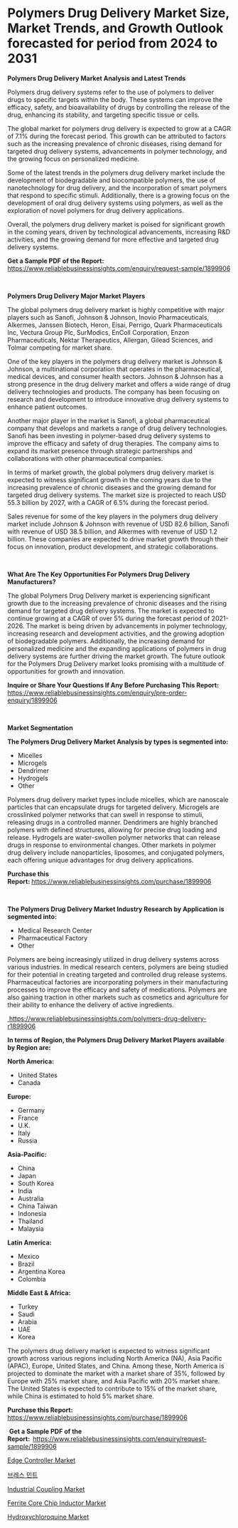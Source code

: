 <p><h1>Polymers Drug Delivery Market Size, Market Trends, and Growth Outlook forecasted for period from 2024 to 2031</h1></p><p><strong>Polymers Drug Delivery Market Analysis and Latest Trends</strong></p>
<p><p>Polymers drug delivery systems refer to the use of polymers to deliver drugs to specific targets within the body. These systems can improve the efficacy, safety, and bioavailability of drugs by controlling the release of the drug, enhancing its stability, and targeting specific tissue or cells.</p><p>The global market for polymers drug delivery is expected to grow at a CAGR of 7.1% during the forecast period. This growth can be attributed to factors such as the increasing prevalence of chronic diseases, rising demand for targeted drug delivery systems, advancements in polymer technology, and the growing focus on personalized medicine.</p><p>Some of the latest trends in the polymers drug delivery market include the development of biodegradable and biocompatible polymers, the use of nanotechnology for drug delivery, and the incorporation of smart polymers that respond to specific stimuli. Additionally, there is a growing focus on the development of oral drug delivery systems using polymers, as well as the exploration of novel polymers for drug delivery applications.</p><p>Overall, the polymers drug delivery market is poised for significant growth in the coming years, driven by technological advancements, increasing R&D activities, and the growing demand for more effective and targeted drug delivery systems.</p></p>
<p><strong>Get a Sample PDF of the Report:&nbsp;</strong> <a href="https://www.reliablebusinessinsights.com/enquiry/request-sample/1899906">https://www.reliablebusinessinsights.com/enquiry/request-sample/1899906</a></p>
<p>&nbsp;</p>
<p><strong>Polymers Drug Delivery Major Market Players</strong></p>
<p><p>The global polymers drug delivery market is highly competitive with major players such as Sanofi, Johnson & Johnson, Inovio Pharmaceuticals, Alkermes, Janssen Biotech, Heron, Eisai, Perrigo, Quark Pharmaceuticals Inc, Vectura Group Plc, SurModics, EnColl Corporation, Enzon Pharmaceuticals, Nektar Therapeutics, Allergan, Gilead Sciences, and Tolmar competing for market share. </p><p>One of the key players in the polymers drug delivery market is Johnson & Johnson, a multinational corporation that operates in the pharmaceutical, medical devices, and consumer health sectors. Johnson & Johnson has a strong presence in the drug delivery market and offers a wide range of drug delivery technologies and products. The company has been focusing on research and development to introduce innovative drug delivery systems to enhance patient outcomes.</p><p>Another major player in the market is Sanofi, a global pharmaceutical company that develops and markets a range of drug delivery technologies. Sanofi has been investing in polymer-based drug delivery systems to improve the efficacy and safety of drug therapies. The company aims to expand its market presence through strategic partnerships and collaborations with other pharmaceutical companies.</p><p>In terms of market growth, the global polymers drug delivery market is expected to witness significant growth in the coming years due to the increasing prevalence of chronic diseases and the growing demand for targeted drug delivery systems. The market size is projected to reach USD 55.3 billion by 2027, with a CAGR of 6.5% during the forecast period.</p><p>Sales revenue for some of the key players in the polymers drug delivery market include Johnson & Johnson with revenue of USD 82.6 billion, Sanofi with revenue of USD 38.5 billion, and Alkermes with revenue of USD 1.2 billion. These companies are expected to drive market growth through their focus on innovation, product development, and strategic collaborations.</p></p>
<p>&nbsp;</p>
<p><strong>What Are The Key Opportunities For Polymers Drug Delivery Manufacturers?</strong></p>
<p><p>The global Polymers Drug Delivery market is experiencing significant growth due to the increasing prevalence of chronic diseases and the rising demand for targeted drug delivery systems. The market is expected to continue growing at a CAGR of over 5% during the forecast period of 2021-2026. The market is being driven by advancements in polymer technology, increasing research and development activities, and the growing adoption of biodegradable polymers. Additionally, the increasing demand for personalized medicine and the expanding applications of polymers in drug delivery systems are further driving the market growth. The future outlook for the Polymers Drug Delivery market looks promising with a multitude of opportunities for growth and innovation.</p></p>
<p><strong>Inquire or Share Your Questions If Any Before Purchasing This Report:</strong> <a href="https://www.reliablebusinessinsights.com/enquiry/pre-order-enquiry/1899906">https://www.reliablebusinessinsights.com/enquiry/pre-order-enquiry/1899906</a></p>
<p>&nbsp;</p>
<p><strong>Market Segmentation</strong></p>
<p><strong>The Polymers Drug Delivery Market Analysis by types is segmented into:</strong></p>
<p><ul><li>Micelles</li><li>Microgels</li><li>Dendrimer</li><li>Hydrogels</li><li>Other</li></ul></p>
<p><p>Polymers drug delivery market types include micelles, which are nanoscale particles that can encapsulate drugs for targeted delivery. Microgels are crosslinked polymer networks that can swell in response to stimuli, releasing drugs in a controlled manner. Dendrimers are highly branched polymers with defined structures, allowing for precise drug loading and release. Hydrogels are water-swollen polymer networks that can release drugs in response to environmental changes. Other markets in polymer drug delivery include nanoparticles, liposomes, and conjugated polymers, each offering unique advantages for drug delivery applications.</p></p>
<p><strong>Purchase this Report:&nbsp;</strong><a href="https://www.reliablebusinessinsights.com/purchase/1899906">https://www.reliablebusinessinsights.com/purchase/1899906</a></p>
<p>&nbsp;</p>
<p><strong>The Polymers Drug Delivery Market Industry Research by Application is segmented into:</strong></p>
<p><ul><li>Medical Research Center</li><li>Pharmaceutical Factory</li><li>Other</li></ul></p>
<p><p>Polymers are being increasingly utilized in drug delivery systems across various industries. In medical research centers, polymers are being studied for their potential in creating targeted and controlled drug release systems. Pharmaceutical factories are incorporating polymers in their manufacturing processes to improve the efficacy and safety of medications. Polymers are also gaining traction in other markets such as cosmetics and agriculture for their ability to enhance the delivery of active ingredients.</p></p>
<p><a href="https://www.reliablebusinessinsights.com/polymers-drug-delivery-r1899906">&nbsp;https://www.reliablebusinessinsights.com/polymers-drug-delivery-r1899906</a></p>
<p><strong>In terms of Region, the Polymers Drug Delivery Market Players available by Region are:</strong></p>
<p>
    <p> <strong> North America: </strong>
        <ul>
            <li>United States</li>
            <li>Canada</li>
        </ul>
        </p> 
    <p> <strong> Europe: </strong>
        <ul>
            <li>Germany</li>
            <li>France</li>
            <li>U.K.</li>
            <li>Italy</li>
            <li>Russia</li>
        </ul>
        </p> 
    <p> <strong> Asia-Pacific: </strong>
        <ul>
            <li>China</li>
            <li>Japan</li>
            <li>South Korea</li>
            <li>India</li>
            <li>Australia</li>
            <li>China Taiwan</li>
            <li>Indonesia</li>
            <li>Thailand</li>
            <li>Malaysia</li>
        </ul>
        </p> 
    <p> <strong> Latin America: </strong>
        <ul>
            <li>Mexico</li>
            <li>Brazil</li>
            <li>Argentina Korea</li>
            <li>Colombia</li>
        </ul>
        </p> 
    <p> <strong> Middle East & Africa: </strong>
        <ul>
            <li>Turkey</li>
            <li>Saudi</li>
            <li>Arabia</li>
            <li>UAE</li>
            <li>Korea</li>
        </ul>
    </p>
    </p>
<p><p>The polymers drug delivery market is expected to witness significant growth across various regions including North America (NA), Asia Pacific (APAC), Europe, United States, and China. Among these, North America is projected to dominate the market with a market share of 35%, followed by Europe with 25% market share, and Asia Pacific with 20% market share. The United States is expected to contribute to 15% of the market share, while China is estimated to hold 5% market share.</p></p>
<p><strong>Purchase this Report: </strong><a href="https://www.reliablebusinessinsights.com/purchase/1899906">https://www.reliablebusinessinsights.com/purchase/1899906</a></p>
<p>&nbsp;<strong>Get a Sample PDF of the Report:&nbsp;&nbsp;</strong><a href="https://www.reliablebusinessinsights.com/enquiry/request-sample/1899906">https://www.reliablebusinessinsights.com/enquiry/request-sample/1899906</a></p>
<p><strong></strong></p>
<p><p><a href="https://medium.com/@clairhane_9803/edge-controller-market-research-report-includes-analysis-on-market-size-share-and-growth-rate-at-5-3e603d89680b">Edge Controller Market</a></p><p><a href="https://medium.com/@iarhbiqv81/2024%EB%85%84%EB%B6%80%ED%84%B0-2031%EB%85%84%EA%B9%8C%EC%A7%80-%EC%84%B8%EA%B3%84-%EC%A0%84%EB%B0%98%EC%9D%98-%EC%88%A8%ED%86%B5-%EB%A7%9B%EC%9E%88%EB%8A%94-%EC%8B%9C%EC%9E%A5%EC%9D%98-%EB%96%A0%EC%98%A4%EB%A5%B4%EB%8A%94-%ED%8A%B8%EB%A0%8C%EB%93%9C-%EA%B8%80%EB%A1%9C%EB%B2%8C-%EC%A0%84%EB%A7%9D%EA%B3%BC-%EB%AF%B8%EB%9E%98-%EC%A0%84%EB%A7%9D-5afc5df7aa8c">브레스 민트</a></p><p><a href="https://medium.com/@karianerice/industrial-coupling-market-market-segmentation-geographical-regions-and-market-forcast-till-2031-3d62ac297cc4">Industrial Coupling Market</a></p><p><a href="https://www.linkedin.com/pulse/insights-ferrite-core-chip-inductor-industry-market-biqic?trackingId=OJZCX7nkQCyuHE7YrSWpig%3D%3D">Ferrite Core Chip Inductor Market</a></p><p><a href="https://github.com/jakobeblake56/Market-Research-Report-List-1/blob/main/hydroxychloroquine-market.md">Hydroxychloroquine Market</a></p></p>